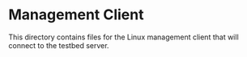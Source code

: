 Management Client
=================

This directory contains files for the Linux management client that will
connect to the testbed server.
